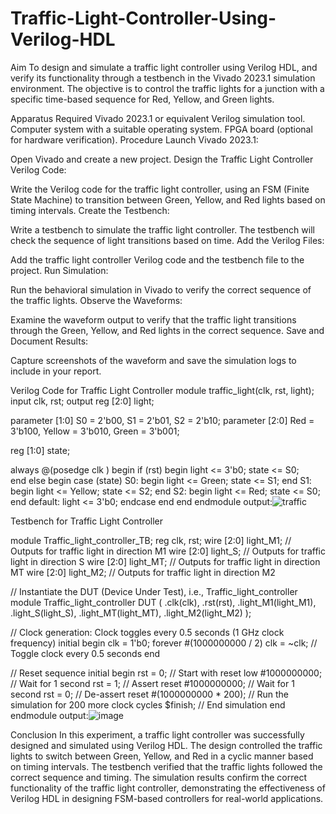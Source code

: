 # Traffic-Light-Controller-Using-Verilog-HDL
Aim
To design and simulate a traffic light controller using Verilog HDL, and verify its functionality through a testbench in the Vivado 2023.1 simulation environment. The objective is to control the traffic lights for a junction with a specific time-based sequence for Red, Yellow, and Green lights.

Apparatus Required
Vivado 2023.1 or equivalent Verilog simulation tool.
Computer system with a suitable operating system.
FPGA board (optional for hardware verification).
Procedure
Launch Vivado 2023.1:

Open Vivado and create a new project.
Design the Traffic Light Controller Verilog Code:

Write the Verilog code for the traffic light controller, using an FSM (Finite State Machine) to transition between Green, Yellow, and Red lights based on timing intervals.
Create the Testbench:

Write a testbench to simulate the traffic light controller. The testbench will check the sequence of light transitions based on time.
Add the Verilog Files:

Add the traffic light controller Verilog code and the testbench file to the project.
Run Simulation:

Run the behavioral simulation in Vivado to verify the correct sequence of the traffic lights.
Observe the Waveforms:

Examine the waveform output to verify that the traffic light transitions through the Green, Yellow, and Red lights in the correct sequence.
Save and Document Results:

Capture screenshots of the waveform and save the simulation logs to include in your report.

Verilog Code for Traffic Light Controller
module traffic_light(clk, rst, light);
  input clk, rst;
  output reg [2:0] light;

  parameter [1:0] S0 = 2'b00,
   S1 = 2'b01, 
   S2 = 2'b10;
  parameter [2:0] Red = 3'b100,
   Yellow = 3'b010, 
   Green = 3'b001;
  
  reg [1:0] state;
  
  always @(posedge clk ) begin
    if (rst) begin
      light <= 3'b0;
      state <= S0;  
    end
    else begin
      case (state)
        S0: begin
          light <= Green;
          state <= S1;
        end
        S1: begin
          light <= Yellow;
          state <= S2;
        end
        S2: begin
          light <= Red;
          state <= S0;
        end
        default: light <= 3'b0;
      endcase
    end
  end
endmodule
output:![traffic](https://github.com/user-attachments/assets/f626caff-3fe9-40ef-ae92-2572e6e49340)


Testbench for Traffic Light Controller

module Traffic_light_controller_TB;
  reg clk, rst;
  wire [2:0] light_M1;  // Outputs for traffic light in direction M1
  wire [2:0] light_S;   // Outputs for traffic light in direction S
  wire [2:0] light_MT;  // Outputs for traffic light in direction MT
  wire [2:0] light_M2;  // Outputs for traffic light in direction M2

  // Instantiate the DUT (Device Under Test), i.e., Traffic_light_controller module
  Traffic_light_controller DUT (
    .clk(clk),
    .rst(rst),
    .light_M1(light_M1),
    .light_S(light_S),
    .light_MT(light_MT),
    .light_M2(light_M2)
  );

  // Clock generation: Clock toggles every 0.5 seconds (1 GHz clock frequency)
  initial begin
    clk = 1'b0;
    forever #(1000000000 / 2) clk = ~clk;  // Toggle clock every 0.5 seconds
  end

  // Reset sequence
  initial begin
    rst = 0;             // Start with reset low
    #1000000000;         // Wait for 1 second
    rst = 1;             // Assert reset
    #1000000000;         // Wait for 1 second
    rst = 0;             // De-assert reset
    #(1000000000 * 200); // Run the simulation for 200 more clock cycles
    $finish;             // End simulation
  end
endmodule
output:![image](https://github.com/user-attachments/assets/eada1248-b690-4cd6-90b3-98b61b384820)



Conclusion
In this experiment, a traffic light controller was successfully designed and simulated using Verilog HDL. The design controlled the traffic lights to switch between Green, Yellow, and Red in a cyclic manner based on timing intervals. The testbench verified that the traffic lights followed the correct sequence and timing. The simulation results confirm the correct functionality of the traffic light controller, demonstrating the effectiveness of Verilog HDL in designing FSM-based controllers for real-world applications.
